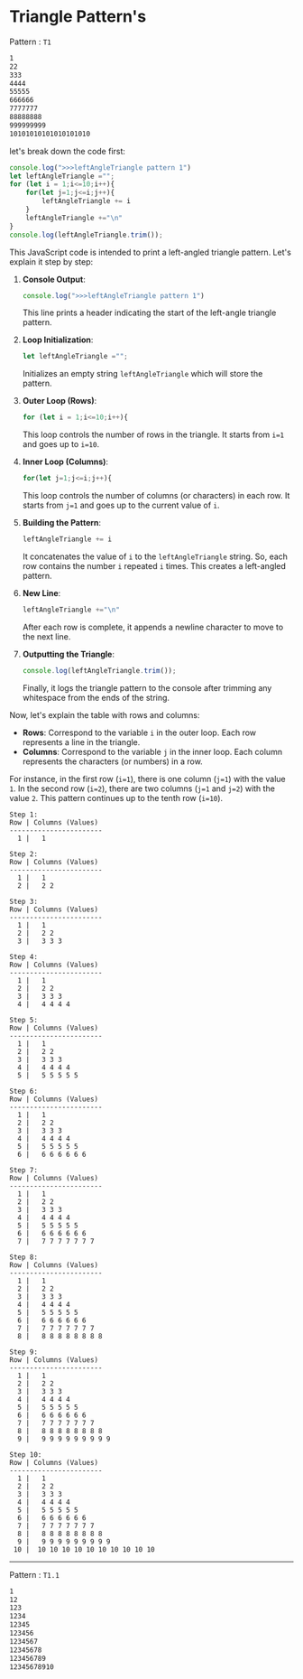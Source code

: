 # Triangle Pattern's
Pattern : `T1`
```bash
1
22
333
4444
55555
666666
7777777
88888888
999999999
10101010101010101010
```
let's break down the code first:

```javascript
console.log(">>>leftAngleTriangle pattern 1")
let leftAngleTriangle ="";
for (let i = 1;i<=10;i++){
    for(let j=1;j<=i;j++){
        leftAngleTriangle += i
    }
    leftAngleTriangle +="\n"
}
console.log(leftAngleTriangle.trim());
```

This JavaScript code is intended to print a left-angled triangle pattern. Let's explain it step by step:

1. **Console Output**: 
   ```javascript
   console.log(">>>leftAngleTriangle pattern 1")
   ```
   This line prints a header indicating the start of the left-angle triangle pattern.

2. **Loop Initialization**: 
   ```javascript
   let leftAngleTriangle ="";
   ```
   Initializes an empty string `leftAngleTriangle` which will store the pattern.

3. **Outer Loop (Rows)**: 
   ```javascript
   for (let i = 1;i<=10;i++){
   ```
   This loop controls the number of rows in the triangle. It starts from `i=1` and goes up to `i=10`.

4. **Inner Loop (Columns)**: 
   ```javascript
   for(let j=1;j<=i;j++){
   ```
   This loop controls the number of columns (or characters) in each row. It starts from `j=1` and goes up to the current value of `i`.

5. **Building the Pattern**: 
   ```javascript
   leftAngleTriangle += i
   ```
   It concatenates the value of `i` to the `leftAngleTriangle` string. So, each row contains the number `i` repeated `i` times. This creates a left-angled pattern.

6. **New Line**: 
   ```javascript
   leftAngleTriangle +="\n"
   ```
   After each row is complete, it appends a newline character to move to the next line.

7. **Outputting the Triangle**: 
   ```javascript
   console.log(leftAngleTriangle.trim());
   ```
   Finally, it logs the triangle pattern to the console after trimming any whitespace from the ends of the string.

Now, let's explain the table with rows and columns:

- **Rows**: Correspond to the variable `i` in the outer loop. Each row represents a line in the triangle.
- **Columns**: Correspond to the variable `j` in the inner loop. Each column represents the characters (or numbers) in a row.

For instance, in the first row (`i=1`), there is one column (`j=1`) with the value `1`. In the second row (`i=2`), there are two columns (`j=1` and `j=2`) with the value `2`. This pattern continues up to the tenth row (`i=10`).

```
Step 1:
Row | Columns (Values)
-----------------------
  1 |   1

Step 2:
Row | Columns (Values)
-----------------------
  1 |   1
  2 |   2 2

Step 3:
Row | Columns (Values)
-----------------------
  1 |   1
  2 |   2 2
  3 |   3 3 3

Step 4:
Row | Columns (Values)
-----------------------
  1 |   1
  2 |   2 2
  3 |   3 3 3
  4 |   4 4 4 4

Step 5:
Row | Columns (Values)
-----------------------
  1 |   1
  2 |   2 2
  3 |   3 3 3
  4 |   4 4 4 4
  5 |   5 5 5 5 5

Step 6:
Row | Columns (Values)
-----------------------
  1 |   1
  2 |   2 2
  3 |   3 3 3
  4 |   4 4 4 4
  5 |   5 5 5 5 5
  6 |   6 6 6 6 6 6

Step 7:
Row | Columns (Values)
-----------------------
  1 |   1
  2 |   2 2
  3 |   3 3 3
  4 |   4 4 4 4
  5 |   5 5 5 5 5
  6 |   6 6 6 6 6 6
  7 |   7 7 7 7 7 7 7

Step 8:
Row | Columns (Values)
-----------------------
  1 |   1
  2 |   2 2
  3 |   3 3 3
  4 |   4 4 4 4
  5 |   5 5 5 5 5
  6 |   6 6 6 6 6 6
  7 |   7 7 7 7 7 7 7
  8 |   8 8 8 8 8 8 8 8

Step 9:
Row | Columns (Values)
-----------------------
  1 |   1
  2 |   2 2
  3 |   3 3 3
  4 |   4 4 4 4
  5 |   5 5 5 5 5
  6 |   6 6 6 6 6 6
  7 |   7 7 7 7 7 7 7
  8 |   8 8 8 8 8 8 8 8
  9 |   9 9 9 9 9 9 9 9 9

Step 10:
Row | Columns (Values)
-----------------------
  1 |   1
  2 |   2 2
  3 |   3 3 3
  4 |   4 4 4 4
  5 |   5 5 5 5 5
  6 |   6 6 6 6 6 6
  7 |   7 7 7 7 7 7 7
  8 |   8 8 8 8 8 8 8 8
  9 |   9 9 9 9 9 9 9 9 9
 10 |  10 10 10 10 10 10 10 10 10 10

```
---
Pattern : `T1.1`

```bash
1
12
123
1234
12345
123456
1234567
12345678
123456789
12345678910
```

